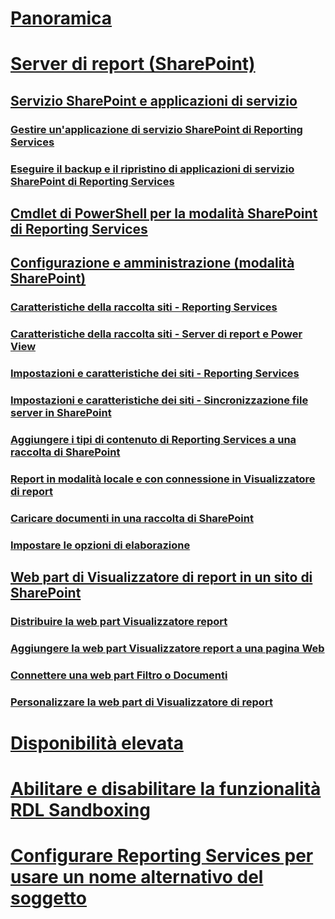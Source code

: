 # [Panoramica](reporting-services-report-server.md)  
# [Server di report (SharePoint)](reporting-services-report-server-sharepoint-mode.md)  
## [Servizio SharePoint e applicazioni di servizio](reporting-services-sharepoint-service-and-service-applications.md)  
### [Gestire un'applicazione di servizio SharePoint di Reporting Services](manage-a-reporting-services-sharepoint-service-application.md)  
### [Eseguire il backup e il ripristino di applicazioni di servizio SharePoint di Reporting Services](backup-and-restore-reporting-services-sharepoint-service-applications.md)  
## [Cmdlet di PowerShell per la modalità SharePoint di Reporting Services](powershell-cmdlets-for-reporting-services-sharepoint-mode.md)  
## [Configurazione e amministrazione (modalità SharePoint)](configuration-and-administration-of-a-report-server.md)  
### [Caratteristiche della raccolta siti - Reporting Services](site-collection-features-reporting-services.md)  
### [Caratteristiche della raccolta siti - Server di report e Power View](site-collection-features-report-server-and-power-view.md)  
### [Impostazioni e caratteristiche dei siti - Reporting Services](site-settings-and-features-reporting-services.md)  
### [Impostazioni e caratteristiche dei siti - Sincronizzazione file server in SharePoint](activate-the-report-server-file-sync-feature-in-sharepoint-ca.md)  
### [Aggiungere i tipi di contenuto di Reporting Services a una raccolta di SharePoint](add-reporting-services-content-types-to-a-sharepoint-library.md)  
### [Report in modalità locale e con connessione in Visualizzatore di report](local-mode-vs-connected-mode-reports-in-the-report-viewer.md)  
### [Caricare documenti in una raccolta di SharePoint](upload-documents-to-a-sharepoint-library-reporting-services-in-sharepoint-mode.md)  
### [Impostare le opzioni di elaborazione](set-processing-options-reporting-services-in-sharepoint-integrated-mode.md)  
## [Web part di Visualizzatore di report in un sito di SharePoint](report-viewer-web-part-sharepoint-site.md)  
### [Distribuire la web part Visualizzatore report](deploy-report-viewer-web-part.md)
### [Aggiungere la web part Visualizzatore report a una pagina Web](add-report-viewer-web-part-to-page.md)
### [Connettere una web part Filtro o Documenti](connect-filter-or-documents-web-part-sharepoint-integrated-mode.md)  
### [Personalizzare la web part di Visualizzatore di report](customize-the-report-viewer-web-part.md)  
# [Disponibilità elevata](high-availability-reporting-services.md)  
# [Abilitare e disabilitare la funzionalità RDL Sandboxing](enable-and-disable-rdl-sandboxing.md)  
# [Configurare Reporting Services per usare un nome alternativo del soggetto](configure-reporting-services-to-use-a-subject-alternative-name.md)  
